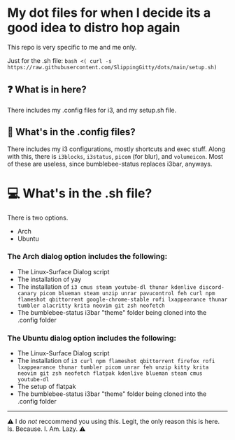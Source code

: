 # My dot files for when I decide its a good idea to distro hop again

This repo is very specific to me and me only. 

Just for the .sh file: `bash <( curl -s https://raw.githubusercontent.com/SlippingGitty/dots/main/setup.sh)`

## ❓ What is in here? 

There includes my .config files for i3, and my setup.sh file.

## 💬 What's in the .config files?

There includes my i3 configurations, mostly shortcuts and exec stuff. Along with this, there is `i3blocks`, `i3status`, `picom` (for blur), and `volumeicon`. Most of these are useless, since bumblebee-status replaces i3bar, anyways.

# 💻 What's in the .sh file?

There is two options.

* Arch
* Ubuntu

### The Arch dialog option includes the following:

* The Linux-Surface Dialog script
* The installation of yay
* The installation of `i3 cmus steam youtube-dl thunar kdenlive discord-canary picom blueman steam unzip unrar pavucontrol feh curl npm flameshot qbittorrent google-chrome-stable rofi lxappearance thunar tumbler alacritty krita neovim git zsh neofetch`
* The bumblebee-status i3bar "theme" folder being cloned into the .config folder

### The Ubuntu dialog option includes the following:
* The Linux-Surface Dialog script
* The installation of `i3 curl npm flameshot qbittorrent firefox rofi lxappearance thunar tumbler picom unrar feh unzip kitty krita neovim git zsh neofetch flatpak kdenlive blueman steam cmus youtube-dl`
* The setup of flatpak
* The bumblebee-status i3bar "theme" folder being cloned into the .config folder

___

⚠️ I do *not* reccommend you using this. Legit, the only reason this is here. Is. Because. I. Am. Lazy. ⚠️
